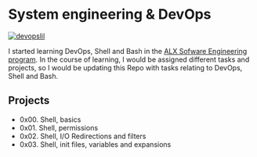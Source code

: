 # System engineering & DevOps

<a href="https://ibb.co/6tn8Rgq"><img src="https://i.ibb.co/jw6zvgj/devopslil.jpg" alt="devopslil" border="0"></a>

I started learning DevOps, Shell and Bash in the [ALX Sofware Engineering program](https://www.alxafrica.com/software-engineering/). In the course of learning, I would be assigned different tasks and projects, so I would be updating this Repo with tasks relating to DevOps, Shell and Bash.

## Projects

- 0x00. Shell, basics
- 0x01. Shell, permissions
- 0x02. Shell, I/O Redirections and filters
- 0x03. Shell, init files, variables and expansions
